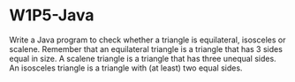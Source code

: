 # W1P5-Java

Write a Java program to check whether a triangle is equilateral, isosceles or scalene. Remember that an equilateral triangle is a triangle that has 3 sides equal in size. A scalene triangle is a triangle that has three unequal sides. An isosceles triangle is a triangle with (at least) two equal sides.
